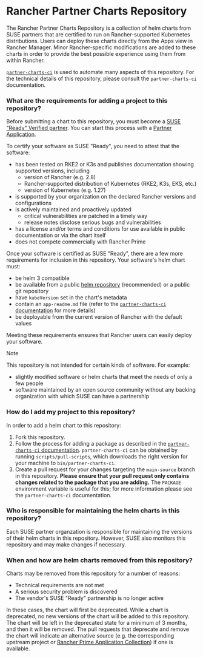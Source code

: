 # Rancher Partner Charts Repository

The Rancher Partner Charts Repository is a collection of helm charts from
SUSE partners that are certified to run on Rancher-supported Kubernetes
distributions. Users can deploy these charts directly from the Apps view in
Rancher Manager. Minor Rancher-specific modifications are added to these charts
in order to provide the best possible experience using them from within Rancher.

[`partner-charts-ci`](https://github.com/rancher/partner-charts-ci) is used to
automate many aspects of this repository. For the technical details of this
repository, please consult the `partner-charts-ci` documentation.


### What are the requirements for adding a project to this repository?

Before submitting a chart to this repository, you must become a
[SUSE "Ready" Verified partner](https://www.suse.com/product-certification/ready/certify-your-applications/).
You can start this process with a [Partner Application](https://partner.suse.com/s/apply).

To certify your software as SUSE "Ready", you need to attest that the software:

* has been tested on RKE2 or K3s and publishes documentation showing supported
  versions, including
  * version of Rancher (e.g. 2.8) 
  * Rancher-supported distribution of Kubernetes (RKE2, K3s, EKS, etc.)
  * version of Kubernetes (e.g. 1.27)
* is supported by your organization on the declared Rancher versions and configurations
* is actively maintained and proactively updated
  * critical vulnerabilities are patched in a timely way
  * release notes disclose serious bugs and vulnerabilities
* has a license and/or terms and conditions for use available in public
  documentation or via the chart itself
* does not compete commercially with Rancher Prime

Once your software is certified as SUSE "Ready", there are a few more requirements
for inclusion in this repository. Your software's helm chart must:

* be helm 3 compatible
* be available from a public [helm repository](https://helm.sh/docs/topics/chart_repository/)
  (recommended) or a public git repository
* have `kubeVersion` set in the chart's metadata
* contain an `app-readme.md` file (refer to the [`partner-charts-ci` documentation](https://github.com/rancher/partner-charts-ci) for more details)
* be deployable from the current version of Rancher with the default values

Meeting these requirements ensures that Rancher users can easily deploy your
software.

> [!NOTE]
> This repository is not intended for certain kinds of software. For example:
>
> * slightly modified software or helm charts that meet the needs of only a
>   few people
> * software maintained by an open source community without any backing
>   organization with which SUSE can have a partnership


### How do I add my project to this repository?

In order to add a helm chart to this repository:

1. Fork this repository.
2. Follow the process for adding a package as described in the
[`partner-charts-ci` documentation](https://github.com/rancher/partner-charts-ci).
`partner-charts-ci` can be obtained by running `scripts/pull-scripts`, which
downloads the right version for your machine to `bin/partner-charts-ci`.
3. Create a pull request for your changes targeting the `main-source` branch in
this repository. **Please ensure that your pull request only contains changes
related to the package that you are adding.** The `PACKAGE` environment variable
is useful for this; for more information please see the `partner-charts-ci`
documentation.


### Who is responsible for maintaining the helm charts in this repository?

Each SUSE partner organzation is responsible for maintaining the versions
of their helm charts in this repository. However, SUSE also monitors this
repository and may make changes if necessary.


### When and how are helm charts removed from this repository?

Charts may be removed from this repository for a number of reasons:

* Technical requirements are not met
* A serious security problem is discovered
* The vendor's SUSE "Ready" partnership is no longer active

In these cases, the chart will first be deprecated. While a chart is deprecated,
no new versions of the chart will be added to this repository. The chart will
be left in the deprecated state for a minimum of 3 months, and then it will be
removed. The pull requests that deprecate and remove the chart will indicate an
alternative source (e.g. the corresponding upstream project or [Rancher Prime
Application Collection](https://apps.rancher.io)) if one is available.
